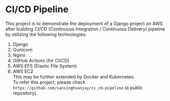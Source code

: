 # CI/CD Pipeline  
This project is to demonstrate the deployment of a Django project on AWS after building CI/CD (Continuous Integration / Continuous Delivery) pipeline by utilizing the following technologies:  
1. Django  
2. Gunicorn  
3. Nginx  
4. GitHub Actions (for CI/CD)  
5. AWS EFS (Elastic File System)  
6. AWS EC2  
This may be further extended by Docker and Kubernetes.  
To refer this project, please check `https://github.com/sansinghsanjay/ci_cd-pipeline` (a public repository).  
